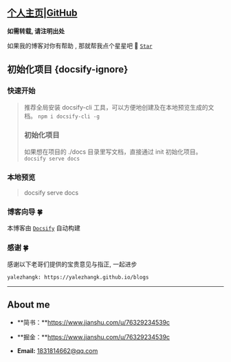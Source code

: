  ## [个人主页](https://quanqiuheike.github.io/blogs)|[GitHub](https://github.com/quanqiuheike/blogs)
**如需转载, 请注明出处**

如果我的博客对你有帮助 , 那就帮我点个星星吧 🤣 [`Star`](https://github.com/quanqiuheike/blogs)
## 初始化项目 {docsify-ignore}
### 快速开始
> 推荐全局安装 docsify-cli 工具，可以方便地创建及在本地预览生成的文档。
>   ```npm i docsify-cli -g```
>
> ### 初始化项目  
> 如果想在项目的 ./docs 目录里写文档，直接通过 init 初始化项目。
> ```docsify serve docs```
### 本地预览
> docsify serve docs

### 博客向导 🍀
本博客由 [`Docsify`](https://docsify.js.org/#/zh-cn/) 自动构建

### 感谢 🍀
感谢以下老哥们提供的宝贵意见与指正, 一起进步

`yalezhangk: https://yalezhangk.github.io/blogs`

---

## About me

- **简书：**https://www.jianshu.com/u/76329234539c

- **掘金：**https://www.jianshu.com/u/76329234539c

- **Email:** 1831814662@qq.com

  

